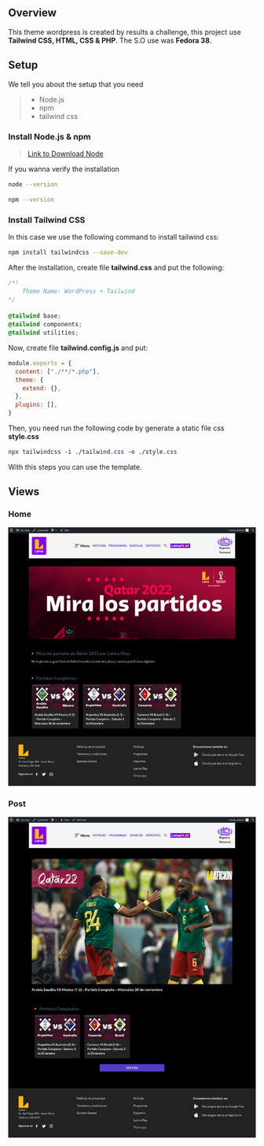## **Overview**

This theme wordpress is created by results a challenge, this project use **Tailwind CSS, HTML, CSS & PHP**. The S.O use was **Fedora 38**.

## **Setup**

We tell you about the setup that you need

> * Node.js
> * npm
> * tailwind css

### **Install Node.js & npm**

> [Link to Download Node](https://nodejs.org/en)

If you wanna verify the installation 

```bash
node --version
```

```bash
npm --version
```

### **Install Tailwind CSS**

In this case we use the following command to install tailwind css:

```bash
npm install tailwindcss --save-dev
```

After the installation, create file **tailwind.css** and put the following:

```css
/*!
    Theme Name: WordPress + Tailwind
*/

@tailwind base;
@tailwind components;
@tailwind utilities;
```

Now, create file **tailwind.config.js** and put:

```javascript
module.exports = {
  content: ["./**/*.php"],
  theme: {
    extend: {},
  },
  plugins: [],
}
```

Then, you need run the following code by generate a static file css **style.css**

```css
npx tailwindcss -i ./tailwind.css -o ./style.css
```

With this steps you can use the template.

## **Views**

### Home
![view category](./assets/images/view_category.png)

### Post
![view entrada](./assets/images/view_entrada.png)